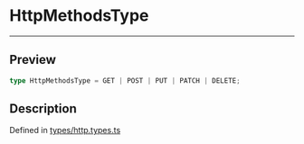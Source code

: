 
      
# HttpMethodsType

<div class="api-docs__separator" data-reactroot="">

---

</div><div class="api-docs__section" data-reactroot="">

## Preview

</div><div class="api-docs__preview type single" data-reactroot="">

```ts
type HttpMethodsType = GET | POST | PUT | PATCH | DELETE;
```

</div><div class="api-docs__section" data-reactroot="">

## Description

</div><div class="api-docs__description" data-reactroot=""><span class="api-docs__do-not-parse">



</span></div><div class="api-docs__definition" data-reactroot="">

Defined in [types/http.types.ts](https://github.com/BetterTyped/hyper-fetch/blob/982ac882/packages/core/src/types/http.types.ts#L1)

</div>